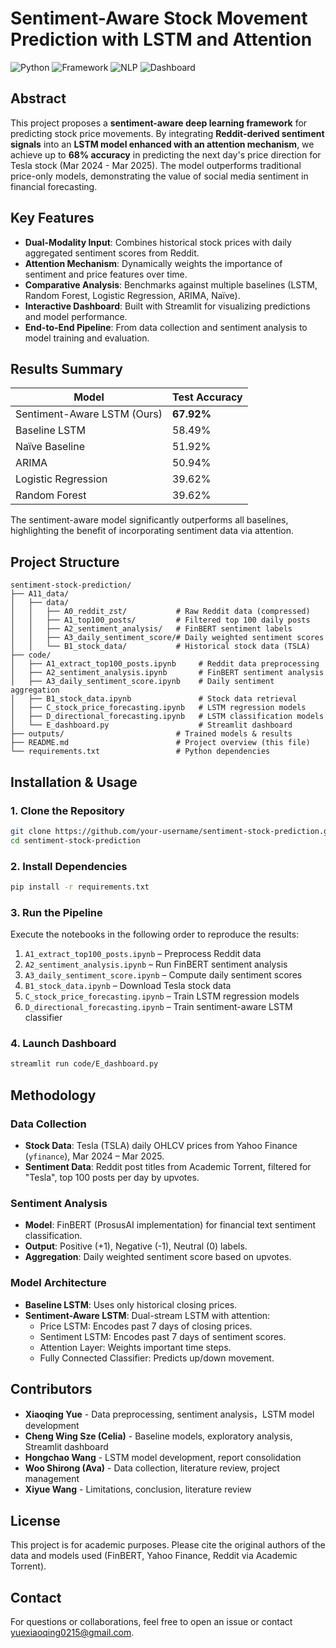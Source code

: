 
# Sentiment-Aware Stock Movement Prediction with LSTM and Attention

![Python](https://img.shields.io/badge/Python-3.8%2B-blue)
![Framework](https://img.shields.io/badge/Framework-PyTorch-orange)
![NLP](https://img.shields.io/badge/NLP-FinBERT-yellowgreen)
![Dashboard](https://img.shields.io/badge/Dashboard-Streamlit-red)

## Abstract

This project proposes a **sentiment-aware deep learning framework** for predicting stock price movements. By integrating **Reddit-derived sentiment signals** into an **LSTM model enhanced with an attention mechanism**, we achieve up to **68% accuracy** in predicting the next day's price direction for Tesla stock (Mar 2024 - Mar 2025). The model outperforms traditional price-only models, demonstrating the value of social media sentiment in financial forecasting.

## Key Features

- **Dual-Modality Input**: Combines historical stock prices with daily aggregated sentiment scores from Reddit.
- **Attention Mechanism**: Dynamically weights the importance of sentiment and price features over time.
- **Comparative Analysis**: Benchmarks against multiple baselines (LSTM, Random Forest, Logistic Regression, ARIMA, Naïve).
- **Interactive Dashboard**: Built with Streamlit for visualizing predictions and model performance.
- **End-to-End Pipeline**: From data collection and sentiment analysis to model training and evaluation.

## Results Summary

| Model | Test Accuracy |
|--------|----------------|
| Sentiment-Aware LSTM (Ours) | **67.92%** |
| Baseline LSTM | 58.49% |
| Naïve Baseline | 51.92% |
| ARIMA | 50.94% |
| Logistic Regression | 39.62% |
| Random Forest | 39.62% |

The sentiment-aware model significantly outperforms all baselines, highlighting the benefit of incorporating sentiment data via attention.

## Project Structure

```
sentiment-stock-prediction/
├── A11_data/
│   ├── data/
│   │   ├── A0_reddit_zst/           # Raw Reddit data (compressed)
│   │   ├── A1_top100_posts/         # Filtered top 100 daily posts
│   │   ├── A2_sentiment_analysis/   # FinBERT sentiment labels
│   │   ├── A3_daily_sentiment_score/# Daily weighted sentiment scores
│   │   └── B1_stock_data/           # Historical stock data (TSLA)
├── code/
│   ├── A1_extract_top100_posts.ipynb     # Reddit data preprocessing
│   ├── A2_sentiment_analysis.ipynb       # FinBERT sentiment analysis
│   ├── A3_daily_sentiment_score.ipynb    # Daily sentiment aggregation
│   ├── B1_stock_data.ipynb               # Stock data retrieval
│   ├── C_stock_price_forecasting.ipynb   # LSTM regression models
│   ├── D_directional_forecasting.ipynb   # LSTM classification models
│   └── E_dashboard.py                    # Streamlit dashboard
├── outputs/                         # Trained models & results
├── README.md                        # Project overview (this file)
└── requirements.txt                 # Python dependencies
```

## Installation & Usage

### 1. Clone the Repository
```bash
git clone https://github.com/your-username/sentiment-stock-prediction.git
cd sentiment-stock-prediction
```

### 2. Install Dependencies
```bash
pip install -r requirements.txt
```

### 3. Run the Pipeline
Execute the notebooks in the following order to reproduce the results:

1. `A1_extract_top100_posts.ipynb` – Preprocess Reddit data
2. `A2_sentiment_analysis.ipynb` – Run FinBERT sentiment analysis
3. `A3_daily_sentiment_score.ipynb` – Compute daily sentiment scores
4. `B1_stock_data.ipynb` – Download Tesla stock data
5. `C_stock_price_forecasting.ipynb` – Train LSTM regression models
6. `D_directional_forecasting.ipynb` – Train sentiment-aware LSTM classifier

### 4. Launch Dashboard
```bash
streamlit run code/E_dashboard.py
```

## Methodology

### Data Collection
- **Stock Data**: Tesla (TSLA) daily OHLCV prices from Yahoo Finance (`yfinance`), Mar 2024 – Mar 2025.
- **Sentiment Data**: Reddit post titles from Academic Torrent, filtered for "Tesla", top 100 posts per day by upvotes.

### Sentiment Analysis
- **Model**: FinBERT (ProsusAI implementation) for financial text sentiment classification.
- **Output**: Positive (+1), Negative (-1), Neutral (0) labels.
- **Aggregation**: Daily weighted sentiment score based on upvotes.

### Model Architecture
- **Baseline LSTM**: Uses only historical closing prices.
- **Sentiment-Aware LSTM**: Dual-stream LSTM with attention:
  - Price LSTM: Encodes past 7 days of closing prices.
  - Sentiment LSTM: Encodes past 7 days of sentiment scores.
  - Attention Layer: Weights important time steps.
  - Fully Connected Classifier: Predicts up/down movement.

## Contributors

- **Xiaoqing Yue** - Data preprocessing, sentiment analysis，LSTM model development
- **Cheng Wing Sze (Celia)** - Baseline models, exploratory analysis, Streamlit dashboard
- **Hongchao Wang** - LSTM model development, report consolidation  
- **Woo Shirong (Ava)** - Data collection, literature review, project management
- **Xiyue Wang** - Limitations, conclusion, literature review

## License

This project is for academic purposes. Please cite the original authors of the data and models used (FinBERT, Yahoo Finance, Reddit via Academic Torrent).

## Contact

For questions or collaborations, feel free to open an issue or contact yuexiaoqing0215@gmail.com.
